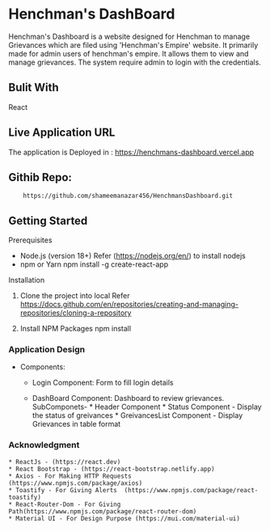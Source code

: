 # Henchman's DashBoard

Henchman's Dashboard is a website designed for Henchman to manage Grievances which are filed using 'Henchman's Empire' website. It primarily made for admin users of henchman's empire. It allows them to view and manage grievances. The system require admin to login with the credentials.

## Bulit With

React

## Live Application URL
 The application is Deployed in : https://henchmans-dashboard.vercel.app

## Githib Repo:
        https://github.com/shameemanazar456/HenchmansDashboard.git
## Getting Started

Prerequisites

* Node.js (version 18+) Refer (https://nodejs.org/en/) to install nodejs
* npm or Yarn
    npm install -g create-react-app

Installation

1. Clone the project into local
    Refer https://docs.github.com/en/repositories/creating-and-managing-repositories/cloning-a-repository

2. Install NPM Packages
        npm install 

### Application Design

* Components:
   * Login Component:
        Form to fill login details

            
    * DashBoard Component:
        Dashboard to review grievances. SubComponets-
            * Header Component
            * Status Component - Display the status of greivances
            * GreivancesList Component - Display Grievances in table format

 
### Acknowledgment

    * ReactJs - (https://react.dev)
    * React Bootstrap - (https://react-bootstrap.netlify.app)
    * Axios - For Making HTTP Requests (https://www.npmjs.com/package/axios)
    * Toastify - For Giving Alerts  (https://www.npmjs.com/package/react-toastify)
    * React-Router-Dom - For Giving Path(https://www.npmjs.com/package/react-router-dom)
    * Material UI - For Design Purpose (https://mui.com/material-ui)
    
    



